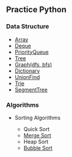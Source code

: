 ## Practice Python

### Data Structure

- [Array](./data_structures/array.py)
- [Deque](./data_structures/deque.py)
- [PriorityQueue](./data_structures/priority_queue.py)
- [Tree](./data_structures/tree.py)
- [Graph(dfs, bfs)](./data_structures/graph.py)
- [Dictionary](./data_structures/dict.py)
- [UnionFind](./data_structures/union_find.py)
- [Trie](./data_structures/trie.py)
- [SegmentTree](./data_structures/segment_tree.py)

### Algorithms

- Sorting Algorithms

  - Quick Sort
  - [Merge Sort](./algorithms/sorting/merge_sort.py)
  - Heap Sort
  - [Bubble Sort](./algorithms/sorting/bubble_sort.py)

